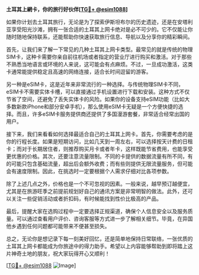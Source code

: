 **土耳其上網卡，你的旅行好伙伴[[TG💪+ @esim1088](https://t.me/s/esim1088)]**

如果你计划去土耳其旅行，无论是为了探索伊斯坦布尔的历史遗迹，还是在安塔利亚享受阳光沙滩，拥有一张合适的土耳其上网卡绝对是必不可少的。它不仅能让你随时随地保持联系，还能帮助你快速获取旅行信息、导航以及分享你的精彩瞬间。

首先，让我们来了解一下常见的几种土耳其上网卡类型。最常见的就是传统的物理SIM卡，这种卡需要你亲自前往机场或者指定的营业厅进行购买和激活。对于那些不熟悉当地语言或环境的人来说，这可能会有点麻烦。不过，一旦成功激活，这类卡通常能提供稳定且高速的网络连接，适合长时间逗留的游客。

另一种是eSIM卡，这是近年来非常流行的一种选择。与传统物理SIM卡不同，eSIM卡不需要实体卡槽，可以直接通过手机设置进行下载和安装。这种方式不仅节省了空间，还避免了丢失实体卡的风险。如果你的设备支持eSIM功能（比如大多数新款iPhone和部分安卓手机），那么使用eSIM卡无疑是一个方便快捷的选择。而且，许多eSIM卡服务提供商还提供了多国漫游套餐，非常适合经常出国的用户。

接下来，我们来看看如何选择最适合自己的土耳其上网卡。首先，你需要考虑的是你的行程长度。如果是短期访问，比如几天到一周左右，可以选择按天计费的日租卡；而对于长期居住者，则推荐购买月卡或者年卡，这样既能节省费用，也能享受更优惠的价格。其次，还要注意流量限制。不同的卡提供的数据流量有所不同，有的可能只包含基础流量，超出后会额外收费；而有些则提供无限流量服务，但可能会有速度限制。因此，在挑选时一定要根据个人需求仔细对比各项参数。

除了上述几点之外，价格也是一个不可忽视的因素。一般来说，越早预订越便宜，尤其是在旅游旺季之前提前规划好自己的通讯方案是非常明智的做法。此外，还可以关注一些促销活动或者折扣码，有时候能找到性价比极高的产品。

最后，提醒大家在选购过程中一定要选择正规渠道，确保个人信息安全以及服务质量。可以通过查看用户评价、咨询客服等方式进一步了解相关细节。毕竟，在异国他乡遇到任何问题都可能带来不便甚至损失。

总之，无论你是想记录下每一刻美好回忆，还是简单地保持日常联络，一张优质的土耳其上网卡都能成为你旅途中的得力助手。希望以上内容能够帮助到即将踏上这片神奇土地的朋友，祝大家玩得开心又顺利！

[[TG💪+ @esim1088](https://t.me/s/esim1088) ![Image](https://i.postimg.cc/4NQfJmqS/Snipaste-2025-05-13-00-14-12.png)]